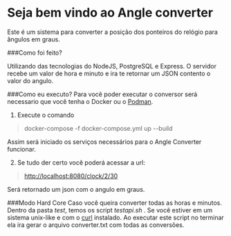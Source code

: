# Seja bem vindo ao Angle converter

Este é um sistema para converter a posição dos ponteiros do relógio para ângulos em graus.

###Como foi feito?

Utilizando das tecnologias do NodeJS, PostgreSQL e Express.
O servidor recebe um valor de hora e minuto e ira te retornar um JSON contento o valor do angulo.

###Como eu executo?
Para você poder executar o conversor será necessario que você tenha o Docker ou o [Podman](https://podman.io/).

1. Execute o comando 

>docker-compose -f docker-compose.yml up --build

Assim será iniciado os serviços necessários para o Angle Converter funcionar.

2. Se tudo der certo você poderá acessar a url:

>[http://localhost:8080/clock/2/30](http://localhost:8080/clock/2/30)

Será retornado um json com o angulo em graus.

###Modo Hard Core
Caso você queira converter todas as horas e minutos. Dentro da pasta *test*, temos os script *testapi.sh* . Se você estiver em um sistema unix-like e com o [curl](https://curl.se/) instalado. Ao executar este script no terminar ela ira gerar o arquivo converter.txt com todas as conversões.